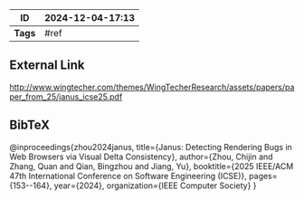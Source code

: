 | ID       | 2024-12-04-17:13 |
| -------- | ----------------- |
| **Tags** | #ref              |
## External Link

http://www.wingtecher.com/themes/WingTecherResearch/assets/papers/paper_from_25/janus_icse25.pdf
## BibTeX

@inproceedings{zhou2024janus,
  title={Janus: Detecting Rendering Bugs in Web Browsers via Visual Delta Consistency},
  author={Zhou, Chijin and Zhang, Quan and Qian, Bingzhou and Jiang, Yu},
  booktitle={2025 IEEE/ACM 47th International Conference on Software Engineering (ICSE)},
  pages={153--164},
  year={2024},
  organization={IEEE Computer Society}
}